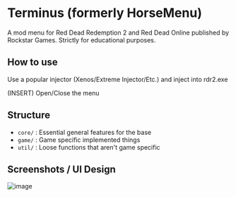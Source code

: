 # Terminus (formerly HorseMenu)

A mod menu for Red Dead Redemption 2 and Red Dead Online published by Rockstar Games. Strictly for educational purposes.

## How to use
Use a popular injector (Xenos/Extreme Injector/Etc.) and inject into rdr2.exe

(INSERT) Open/Close the menu

## Structure

- `core/` : Essential general features for the base
- `game/` : Game specific implemented things
- `util/` : Loose functions that aren't game specific

## Screenshots / UI Design

![image](https://i.ibb.co/WvTJrLcM/Screenshot-190.png)


